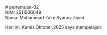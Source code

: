 # pertemuan-02<br>
 NIM: 2511500049 <br>
 Nama: Muhammad Zaky Syanov Ziyad<br>

 Hari ini, Kamis.Oktober.2025 saya mempelajari:
